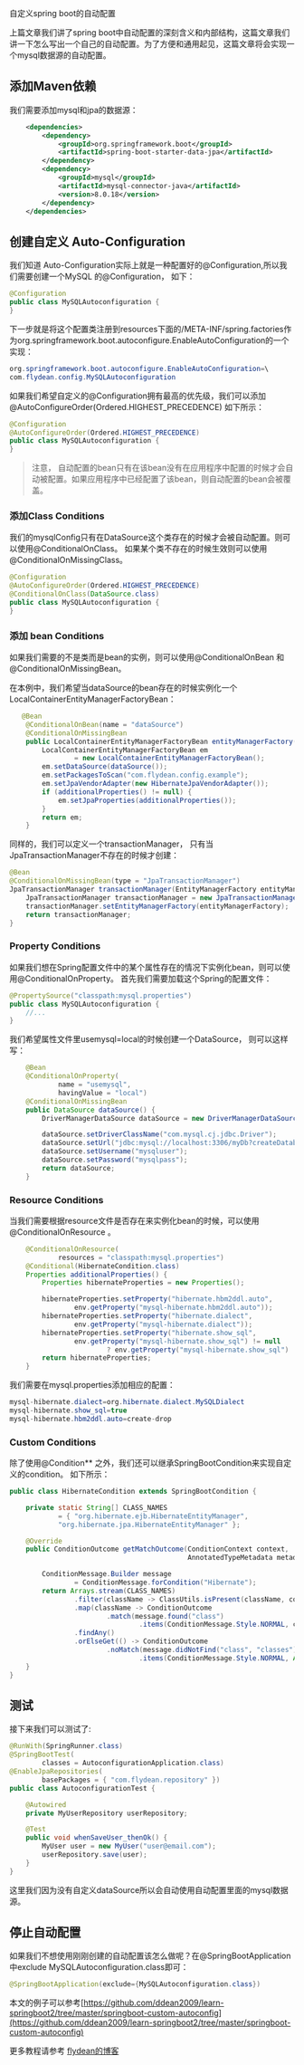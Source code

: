 自定义spring boot的自动配置

上篇文章我们讲了spring boot中自动配置的深刻含义和内部结构，这篇文章我们讲一下怎么写出一个自己的自动配置。为了方便和通用起见，这篇文章将会实现一个mysql数据源的自动配置。

## 添加Maven依赖

我们需要添加mysql和jpa的数据源：

~~~xml
    <dependencies>
        <dependency>
            <groupId>org.springframework.boot</groupId>
            <artifactId>spring-boot-starter-data-jpa</artifactId>
        </dependency>
        <dependency>
            <groupId>mysql</groupId>
            <artifactId>mysql-connector-java</artifactId>
            <version>8.0.18</version>
        </dependency>
    </dependencies>
~~~

## 创建自定义 Auto-Configuration

我们知道 Auto-Configuration实际上就是一种配置好的@Configuration,所以我们需要创建一个MySQL 的@Configuration， 如下：

~~~java
@Configuration
public class MySQLAutoconfiguration {
}
~~~

下一步就是将这个配置类注册到resources下面的/META-INF/spring.factories作为org.springframework.boot.autoconfigure.EnableAutoConfiguration的一个实现：

~~~java
org.springframework.boot.autoconfigure.EnableAutoConfiguration=\
com.flydean.config.MySQLAutoconfiguration
~~~

如果我们希望自定义的@Configuration拥有最高的优先级，我们可以添加@AutoConfigureOrder(Ordered.HIGHEST_PRECEDENCE) 如下所示：

~~~java
@Configuration
@AutoConfigureOrder(Ordered.HIGHEST_PRECEDENCE)
public class MySQLAutoconfiguration {
}
~~~

> 注意， 自动配置的bean只有在该bean没有在应用程序中配置的时候才会自动被配置。如果应用程序中已经配置了该bean，则自动配置的bean会被覆盖。

### 添加Class Conditions

我们的mysqlConfig只有在DataSource这个类存在的时候才会被自动配置。则可以使用@ConditionalOnClass。 如果某个类不存在的时候生效则可以使用@ConditionalOnMissingClass。

~~~java
@Configuration
@AutoConfigureOrder(Ordered.HIGHEST_PRECEDENCE)
@ConditionalOnClass(DataSource.class)
public class MySQLAutoconfiguration {
}
~~~

### 添加 bean Conditions

如果我们需要的不是类而是bean的实例，则可以使用@ConditionalOnBean 和 @ConditionalOnMissingBean。

在本例中，我们希望当dataSource的bean存在的时候实例化一个LocalContainerEntityManagerFactoryBean：

~~~java
   @Bean
    @ConditionalOnBean(name = "dataSource")
    @ConditionalOnMissingBean
    public LocalContainerEntityManagerFactoryBean entityManagerFactory() {
        LocalContainerEntityManagerFactoryBean em
                = new LocalContainerEntityManagerFactoryBean();
        em.setDataSource(dataSource());
        em.setPackagesToScan("com.flydean.config.example");
        em.setJpaVendorAdapter(new HibernateJpaVendorAdapter());
        if (additionalProperties() != null) {
            em.setJpaProperties(additionalProperties());
        }
        return em;
    }
~~~

同样的，我们可以定义一个transactionManager， 只有当JpaTransactionManager不存在的时候才创建：

~~~java
@Bean
@ConditionalOnMissingBean(type = "JpaTransactionManager")
JpaTransactionManager transactionManager(EntityManagerFactory entityManagerFactory) {
    JpaTransactionManager transactionManager = new JpaTransactionManager();
    transactionManager.setEntityManagerFactory(entityManagerFactory);
    return transactionManager;
}
~~~

### Property Conditions

如果我们想在Spring配置文件中的某个属性存在的情况下实例化bean，则可以使用@ConditionalOnProperty。 首先我们需要加载这个Spring的配置文件：

~~~java
@PropertySource("classpath:mysql.properties")
public class MySQLAutoconfiguration {
    //...
}
~~~

我们希望属性文件里usemysql=local的时候创建一个DataSource， 则可以这样写：

~~~java
    @Bean
    @ConditionalOnProperty(
            name = "usemysql",
            havingValue = "local")
    @ConditionalOnMissingBean
    public DataSource dataSource() {
        DriverManagerDataSource dataSource = new DriverManagerDataSource();

        dataSource.setDriverClassName("com.mysql.cj.jdbc.Driver");
        dataSource.setUrl("jdbc:mysql://localhost:3306/myDb?createDatabaseIfNotExist=true");
        dataSource.setUsername("mysqluser");
        dataSource.setPassword("mysqlpass");
        return dataSource;
    }
~~~

### Resource Conditions

当我们需要根据resource文件是否存在来实例化bean的时候，可以使用@ConditionalOnResource 。

~~~java
    @ConditionalOnResource(
            resources = "classpath:mysql.properties")
    @Conditional(HibernateCondition.class)
    Properties additionalProperties() {
        Properties hibernateProperties = new Properties();

        hibernateProperties.setProperty("hibernate.hbm2ddl.auto",
                env.getProperty("mysql-hibernate.hbm2ddl.auto"));
        hibernateProperties.setProperty("hibernate.dialect",
                env.getProperty("mysql-hibernate.dialect"));
        hibernateProperties.setProperty("hibernate.show_sql",
                env.getProperty("mysql-hibernate.show_sql") != null
                        ? env.getProperty("mysql-hibernate.show_sql") : "false");
        return hibernateProperties;
    }
~~~

我们需要在mysql.properties添加相应的配置：

~~~java
mysql-hibernate.dialect=org.hibernate.dialect.MySQLDialect
mysql-hibernate.show_sql=true
mysql-hibernate.hbm2ddl.auto=create-drop
~~~

### Custom Conditions

除了使用@Condition** 之外，我们还可以继承SpringBootCondition来实现自定义的condition。 如下所示：

~~~java
public class HibernateCondition extends SpringBootCondition {

    private static String[] CLASS_NAMES
            = { "org.hibernate.ejb.HibernateEntityManager",
            "org.hibernate.jpa.HibernateEntityManager" };

    @Override
    public ConditionOutcome getMatchOutcome(ConditionContext context,
                                            AnnotatedTypeMetadata metadata) {

        ConditionMessage.Builder message
                = ConditionMessage.forCondition("Hibernate");
        return Arrays.stream(CLASS_NAMES)
                .filter(className -> ClassUtils.isPresent(className, context.getClassLoader()))
                .map(className -> ConditionOutcome
                        .match(message.found("class")
                                .items(ConditionMessage.Style.NORMAL, className)))
                .findAny()
                .orElseGet(() -> ConditionOutcome
                        .noMatch(message.didNotFind("class", "classes")
                                .items(ConditionMessage.Style.NORMAL, Arrays.asList(CLASS_NAMES))));
    }
}
~~~

## 测试

接下来我们可以测试了:

~~~java
@RunWith(SpringRunner.class)
@SpringBootTest(
        classes = AutoconfigurationApplication.class)
@EnableJpaRepositories(
        basePackages = { "com.flydean.repository" })
public class AutoconfigurationTest {

    @Autowired
    private MyUserRepository userRepository;

    @Test
    public void whenSaveUser_thenOk() {
        MyUser user = new MyUser("user@email.com");
        userRepository.save(user);
    }
}
~~~

这里我们因为没有自定义dataSource所以会自动使用自动配置里面的mysql数据源。

## 停止自动配置

如果我们不想使用刚刚创建的自动配置该怎么做呢？在@SpringBootApplication中exclude MySQLAutoconfiguration.class即可：

~~~java
@SpringBootApplication(exclude={MySQLAutoconfiguration.class})
~~~

本文的例子可以参考[https://github.com/ddean2009/learn-springboot2/tree/master/springboot-custom-autoconfig](https://github.com/ddean2009/learn-springboot2/tree/master/springboot-custom-autoconfig)

更多教程请参考 [flydean的博客](www.flydean.com)







